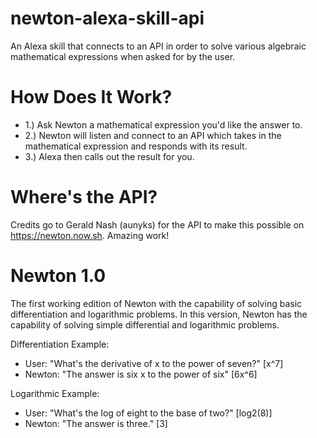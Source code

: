 # newton-alexa-skill-api
An Alexa skill that connects to an API in order to solve various algebraic mathematical expressions when asked for by the user.

# How Does It Work?
- 1.) Ask Newton a mathematical expression you'd like the answer to.
- 2.) Newton will listen and connect to an API which takes in the mathematical expression and responds with its result.
- 3.) Alexa then calls out the result for you.

# Where's the API?
Credits go to Gerald Nash (aunyks) for the API to make this possible on https://newton.now.sh. Amazing work!

# Newton 1.0
The first working edition of Newton with the capability of solving basic differentiation and logarithmic problems.
In this version, Newton has the capability of solving simple differential and logarithmic problems.

Differentiation Example:
- User: "What's the derivative of x to the power of seven?" [x^7]
- Newton: "The answer is six x to the power of six" [6x^6]

Logarithmic Example:
- User: "What's the log of eight to the base of two?" [log2(8)]
- Newton: "The answer is three." [3]
